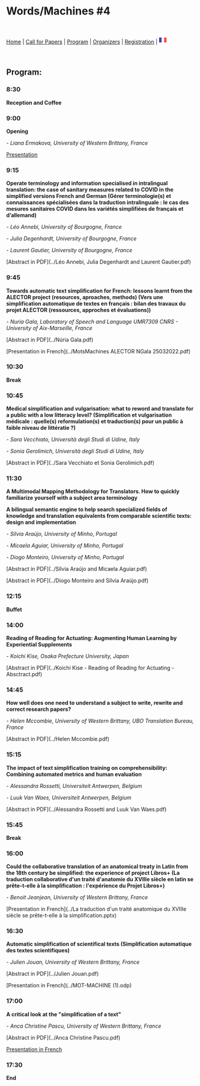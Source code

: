 # Words/Machines #4

<br>

[Home](https://motsmachines.github.io/2022/en) | [Call for Papers](https://motsmachines.github.io/2022/en/cfp) | [Program](https://motsmachines.github.io/2022/en/program) | [Organizers](https://motsmachines.github.io/2022/en/orga) | [Registration](https://motsmachines.github.io/2022/en/registration) | [<img src="FR.png" width="20">](https://motsmachines.github.io/2022/fr/program)

<br>

## Program:

### 8:30

**Reception and Coffee**

### 9:00

**Opening**

*- Liana Ermakova, University of Western Brittany, France*

[Presentation](https://docs.google.com/presentation/d/1XzdFFTaysyJRUBtAlExEpcZPV2w95Zzl-eXOVHnFGLk/edit#slide=id.g1204ed87d07_0_24)

### 9:15

**Operate terminology and information specialised in intralingual translation: the case of sanitary measures related to COVID in the simplified versions French and German (Gérer terminologie(s) et connaissances spécialisées dans la traduction intralinguale : le cas des mesures sanitaires COVID dans les variétés simplifiées de français et d’allemand)**

*- Léo Annebi, University of Bourgogne, France*

*- Julia Degenhardt, University of Bourgogne, France*

*- Laurent Gautier, University of Bourgogne, France*

[Abstract in PDF](../Léo Annebi, Julia Degenhardt and Laurent Gautier.pdf)

### 9:45

**Towards automatic text simplification for French: lessons learnt from the ALECTOR project (resources, aproaches, methods) (Vers une simplification automatique de textes en français : bilan des travaux du projet ALECTOR (ressources, approches et évaluations))**

*- Nuria Gala, Laboratory of Speech and Language UMR7309 CNRS - University of Aix-Marseille, France*

[Abstract in PDF](../Núria Gala.pdf)

[Presentation in French](../MotsMachines ALECTOR NGala 25032022.pdf)

### 10:30

**Break**

### 10:45

**Medical simplification and vulgarisation: what to reword and translate for a public with a low litteracy level? (Simplification et vulgarisation médicale : quelle(s) reformulation(s) et traduction(s) pour un public à faible niveau de littératie ?)**

*- Sara Vecchiato, Università degli Studi di Udine, Italy*

*- Sonia Gerolimich, Università degli Studi di Udine, Italy*

[Abstract in PDF](../Sara Vecchiato et Sonia Gerolimich.pdf)

### 11:30

**A Multimodal Mapping Methodology for Translators. How to quickly familiarize yourself with a subject area terminology**

**A bilingual semantic engine to help search specialized fields of knowledge and translation equivalents from comparable scientific texts: design and implementation**

*- Sílvia Araújo, University of Minho, Portugal*

*- Micaela Aguiar, University of Minho, Portugal*

*- Diogo Monteiro, University of Minho, Portugal*

[Abstract in PDF](../Sílvia Araújo and Micaela Aguiar.pdf)

[Abstract in PDF](../Diogo Monteiro and Sílvia Araújo.pdf)

### 12:15

**Buffet**

### 14:00

**Reading of Reading for Actuating: Augmenting Human Learning by Experiential Supplements**

*- Koichi Kise, Osaka Prefecture University, Japan*

[Abstract in PDF](../Koichi Kise - Reading of Reading for Actuating - Absctract.pdf)

### 14:45

**How well does one need to understand a subject to write, rewrite and correct research papers?**

*- Helen Mccombie, University of Western Brittany, UBO Translation Bureau, France*

[Abstract in PDF](../Helen Mccombie.pdf)

### 15:15

**The impact of text simplification training on comprehensibility: Combining automated metrics and human evaluation**

*- Alessandra Rossetti, Universiteit Antwerpen, Belgium*

*- Luuk Van Waes, Universiteit Antwerpen, Belgium*

[Abstract in PDF](../Alessandra Rossetti and Luuk Van Waes.pdf)

### 15:45

**Break**

### 16:00

**Could the collaborative translation of an anatomical treaty in Latin from the 18th century be simplified: the experience of project Libros+ (La traduction collaborative d'un traité d'anatomie du XVIIIe siècle en latin se prête-t-elle à la simplification : l'expérience du Projet Libros+)**

*- Benoit Jeanjean, University of Western Brittany, France*

[Presentation in French](../La traduction d'un traité anatomique du XVIIIe siècle se prête-t-elle à la simplification.pptx)

### 16:30

**Automatic simplification of scientifical texts (Simplification automatique des textes scientifiques)**

*- Julien Jouan, University of Western Brittany, France*

[Abstract in PDF](../Julien Jouan.pdf)

[Presentation in French](../MOT-MACHINE (1).odp)

### 17:00

**A critical look at the "simplification of a text"**

*- Anca Christine Pascu, University of Western Brittany, France*

[Abstract in PDF](../Anca Christine Pascu.pdf)

[Presentation in French](../pascu-mots-machine-2022.pdf)

### 17:30

**End**


